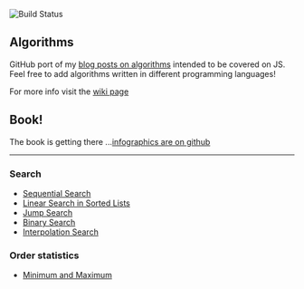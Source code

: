 ![Build Status](https://travis-ci.org/stoimen/algorithms.svg?branch=master)
## Algorithms

GitHub port of my [blog posts on algorithms](http://www.stoimen.com/blog/category/algorithms/) intended to be covered on JS. Feel free to add algorithms written in different programming languages!

For more info visit the [wiki page](https://github.com/stoimen/algorithms/wiki)

## Book!

The book is getting there ...[infographics are on github](https://github.com/stoimen/infographics)

***

### Search

* [Sequential Search](https://github.com/stoimen/algorithms/wiki/Sequential-Search)
* [Linear Search in Sorted Lists](https://github.com/stoimen/algorithms/wiki/Linear-Search-in-Sorted-Lists)
* [Jump Search](https://github.com/stoimen/algorithms/wiki/Jump-Search)
* [Binary Search](https://github.com/stoimen/algorithms/wiki/Binary-Search)
* [Interpolation Search](https://github.com/stoimen/algorithms/wiki/Interpolation-Search)

### Order statistics

* [Minimum and Maximum](https://github.com/stoimen/algorithms/wiki/Minimum-and-Maximum)
